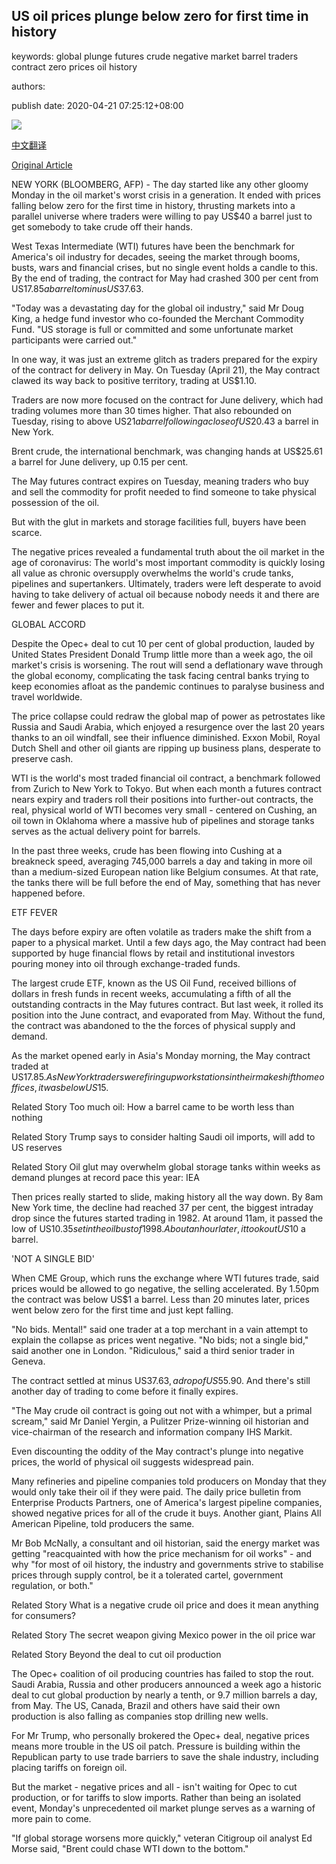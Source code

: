 ## US oil prices plunge below zero for first time in history

keywords: global plunge futures crude negative market barrel traders contract zero prices oil history

authors: 

publish date: 2020-04-21 07:25:12+08:00

![](https://www.straitstimes.com/sites/default/files/styles/x_large/public/articles/2020/04/21/rk_oiljack_210420.jpg?itok=9a5Ca2F6)

[中文翻译](US%20oil%20prices%20plunge%20below%20zero%20for%20first%20time%20in%20history_zh.md)

[Original Article](https://www.straitstimes.com/business/companies-markets/us-oil-prices-plunge-below-zero-in-devastating-day-for-global-industry)

NEW YORK (BLOOMBERG, AFP) - The day started like any other gloomy Monday in the oil market's worst crisis in a generation. It ended with prices falling below zero for the first time in history, thrusting markets into a parallel universe where traders were willing to pay US$40 a barrel just to get somebody to take crude off their hands.

West Texas Intermediate (WTI) futures have been the benchmark for America's oil industry for decades, seeing the market through booms, busts, wars and financial crises, but no single event holds a candle to this. By the end of trading, the contract for May had crashed 300 per cent from US$17.85 a barrel to minus US$37.63.

"Today was a devastating day for the global oil industry," said Mr Doug King, a hedge fund investor who co-founded the Merchant Commodity Fund. "US storage is full or committed and some unfortunate market participants were carried out."

In one way, it was just an extreme glitch as traders prepared for the expiry of the contract for delivery in May. On Tuesday (April 21), the May contract clawed its way back to positive territory, trading at US$1.10.

Traders are now more focused on the contract for June delivery, which had trading volumes more than 30 times higher. That also rebounded on Tuesday, rising to above US$21 a barrel following a close of US$20.43 a barrel in New York.

Brent crude, the international benchmark, was changing hands at US$25.61 a barrel for June delivery, up 0.15 per cent.

The May futures contract expires on Tuesday, meaning traders who buy and sell the commodity for profit needed to find someone to take physical possession of the oil.

But with the glut in markets and storage facilities full, buyers have been scarce.

The negative prices revealed a fundamental truth about the oil market in the age of coronavirus: The world's most important commodity is quickly losing all value as chronic oversupply overwhelms the world's crude tanks, pipelines and supertankers. Ultimately, traders were left desperate to avoid having to take delivery of actual oil because nobody needs it and there are fewer and fewer places to put it.

GLOBAL ACCORD

Despite the Opec+ deal to cut 10 per cent of global production, lauded by United States President Donald Trump little more than a week ago, the oil market's crisis is worsening. The rout will send a deflationary wave through the global economy, complicating the task facing central banks trying to keep economies afloat as the pandemic continues to paralyse business and travel worldwide.

The price collapse could redraw the global map of power as petrostates like Russia and Saudi Arabia, which enjoyed a resurgence over the last 20 years thanks to an oil windfall, see their influence diminished. Exxon Mobil, Royal Dutch Shell and other oil giants are ripping up business plans, desperate to preserve cash.

WTI is the world's most traded financial oil contract, a benchmark followed from Zurich to New York to Tokyo. But when each month a futures contract nears expiry and traders roll their positions into further-out contracts, the real, physical world of WTI becomes very small - centered on Cushing, an oil town in Oklahoma where a massive hub of pipelines and storage tanks serves as the actual delivery point for barrels.

In the past three weeks, crude has been flowing into Cushing at a breakneck speed, averaging 745,000 barrels a day and taking in more oil than a medium-sized European nation like Belgium consumes. At that rate, the tanks there will be full before the end of May, something that has never happened before.

ETF FEVER

The days before expiry are often volatile as traders make the shift from a paper to a physical market. Until a few days ago, the May contract had been supported by huge financial flows by retail and institutional investors pouring money into oil through exchange-traded funds.

The largest crude ETF, known as the US Oil Fund, received billions of dollars in fresh funds in recent weeks, accumulating a fifth of all the outstanding contracts in the May futures contract. But last week, it rolled its position into the June contract, and evaporated from May. Without the fund, the contract was abandoned to the the forces of physical supply and demand.

As the market opened early in Asia's Monday morning, the May contract traded at US$17.85. As New York traders were firing up workstations in their makeshift home offices, it was below US$15.

Related Story Too much oil: How a barrel came to be worth less than nothing

Related Story Trump says to consider halting Saudi oil imports, will add to US reserves

Related Story Oil glut may overwhelm global storage tanks within weeks as demand plunges at record pace this year: IEA

Then prices really started to slide, making history all the way down. By 8am New York time, the decline had reached 37 per cent, the biggest intraday drop since the futures started trading in 1982. At around 11am, it passed the low of US$10.35 set in the oil bust of 1998. About an hour later, it took out US$10 a barrel.

'NOT A SINGLE BID'

When CME Group, which runs the exchange where WTI futures trade, said prices would be allowed to go negative, the selling accelerated. By 1.50pm the contract was below US$1 a barrel. Less than 20 minutes later, prices went below zero for the first time and just kept falling.

"No bids. Mental\!" said one trader at a top merchant in a vain attempt to explain the collapse as prices went negative. "No bids; not a single bid," said another one in London. "Ridiculous," said a third senior trader in Geneva.

The contract settled at minus US$37.63, a drop of US$55.90. And there's still another day of trading to come before it finally expires.

"The May crude oil contract is going out not with a whimper, but a primal scream," said Mr Daniel Yergin, a Pulitzer Prize-winning oil historian and vice-chairman of the research and information company IHS Markit.

Even discounting the oddity of the May contract's plunge into negative prices, the world of physical oil suggests widespread pain.

Many refineries and pipeline companies told producers on Monday that they would only take their oil if they were paid. The daily price bulletin from Enterprise Products Partners, one of America's largest pipeline companies, showed negative prices for all of the crude it buys. Another giant, Plains All American Pipeline, told producers the same.

Mr Bob McNally, a consultant and oil historian, said the energy market was getting "reacquainted with how the price mechanism for oil works" - and why "for most of oil history, the industry and governments strive to stabilise prices through supply control, be it a tolerated cartel, government regulation, or both."

Related Story What is a negative crude oil price and does it mean anything for consumers?

Related Story The secret weapon giving Mexico power in the oil price war

Related Story Beyond the deal to cut oil production

The Opec+ coalition of oil producing countries has failed to stop the rout. Saudi Arabia, Russia and other producers announced a week ago a historic deal to cut global production by nearly a tenth, or 9.7 million barrels a day, from May. The US, Canada, Brazil and others have said their own production is also falling as companies stop drilling new wells.

For Mr Trump, who personally brokered the Opec+ deal, negative prices means more trouble in the US oil patch. Pressure is building within the Republican party to use trade barriers to save the shale industry, including placing tariffs on foreign oil.

But the market - negative prices and all - isn't waiting for Opec to cut production, or for tariffs to slow imports. Rather than being an isolated event, Monday's unprecedented oil market plunge serves as a warning of more pain to come.

"If global storage worsens more quickly," veteran Citigroup oil analyst Ed Morse said, "Brent could chase WTI down to the bottom."